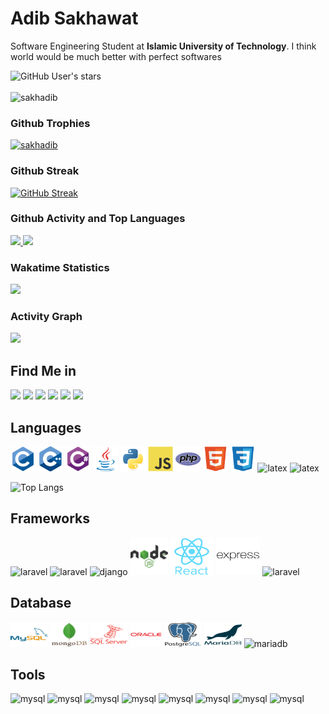 <h1>Adib Sakhawat</h1>
<p>Software Engineering Student at <b>Islamic University of Technology</b>. I think world would be much better with perfect softwares</p>
<p style="height:20px;">
  <img alt="GitHub User's stars" src="https://img.shields.io/github/stars/sakhadib?style=flat-square" style="height:20px;">
</p>
<img src="https://komarev.com/ghpvc/?username=sakhadib&label=Profile%20views&color=bd93f9&style=flat-square" alt="sakhadib" style="height:30px;"/> 

<h3>Github Trophies</h3>
<p> 
  <a href="https://github.com/ryo-ma/github-profile-trophy">
    <img src="https://github-profile-trophy.vercel.app/?username=sakhadib&row=1&column=8&margin-w=15&margin-h=15&theme=dracula&no-frame=true" alt="sakhadib" />
  </a>
</p>

<h3>Github Streak</h3>
<p>
<a href="https://sakhawatadib.com">
  <img src="https://github-readme-streak-stats.herokuapp.com?user=sakhadib&theme=dracula&hide_border=true&border_radius=5.6" alt="GitHub Streak" />
</a>
</p>


<h3>Github Activity and Top Languages</h3>
  <p>
    <a href="https://sakhawatadib.com">
      <img src="https://github-readme-stats.vercel.app/api?username=sakhadib&show_icons=true&theme=dracula&hide_border=true&card_width=350&border_radius=5.6" />
      <img src="https://github-readme-stats.vercel.app/api/top-langs/?username=sakhadib&theme=dracula&hide=jupyter%20notebook&hide_border=true&border_radius=5.6&langs_count=8&layout=compact&card_width=350" />
    </a>
  </p>


<h3>Wakatime Statistics</h3>
  <p>
    <a >
      <img src="https://github-readme-stats.vercel.app/api/wakatime?username=sakhadib&layout=compact&theme=dracula&hide_border=true&border_radius=5.6&card_width=700" />
    </a>
  </p>


<h3>Activity Graph</h3>
<img src="https://github-readme-activity-graph.vercel.app/graph?username=sakhadib&area=true&hide_border=true&theme=dracula&days=30&radius=5.6" />



<h2 align="left">Find Me in</h2>
<p align="left">
<a href="https://linkedin.com/sakhadib"><img src="https://img.shields.io/badge/LinkedIn-0077B5?style=for-the-badge&logo=linkedin&logoColor=white" /></a>
<a href="https://codeforces.com/profile/sakhadib"><img src="https://img.shields.io/badge/Codeforces-445f9d?style=for-the-badge&logo=Codeforces&logoColor=white" /></a>
<a href="https://leetcode.com/sakhadib"><img src="https://img.shields.io/badge/-LeetCode-FFA116?style=for-the-badge&logo=LeetCode&logoColor=black" /></a>
<a href="https://facebook.com/adib.sakhawat"><img src="https://img.shields.io/badge/Facebook-1877F2?style=for-the-badge&logo=facebook&logoColor=white" /></a>
<a href="https://www.instagram.com/adib_sakhawat/"><img src="https://img.shields.io/badge/Instagram-E4405F?style=for-the-badge&logo=instagram&logoColor=white" /></a>
<a href="https://youtube.com/@sakhadib"><img src="https://img.shields.io/badge/YouTube-FF0000?style=for-the-badge&logo=youtube&logoColor=white" /></a>
</p>



<h2>Languages</h2>
<p align="left">
  <img src="https://raw.githubusercontent.com/devicons/devicon/master/icons/c/c-original.svg" alt="c" width="40" height="40"/>
  <img src="https://raw.githubusercontent.com/devicons/devicon/master/icons/cplusplus/cplusplus-original.svg" alt="cplusplus" width="40" height="40"/>
  <img src="https://raw.githubusercontent.com/devicons/devicon/master/icons/csharp/csharp-original.svg" alt="csharp" width="40" height="40"/>
  <img src="https://raw.githubusercontent.com/devicons/devicon/master/icons/java/java-original.svg" alt="java" width="40" height="40"/>
  <img src="https://raw.githubusercontent.com/devicons/devicon/master/icons/python/python-original.svg" alt="python" width="40" height="40"/>
  <img src="https://raw.githubusercontent.com/devicons/devicon/master/icons/javascript/javascript-original.svg" alt="javascript" width="40" height="40"/>
  <img src="https://raw.githubusercontent.com/devicons/devicon/master/icons/php/php-original.svg" alt="php" width="40" height="40"/>
  <img src="https://raw.githubusercontent.com/devicons/devicon/master/icons/html5/html5-original.svg" alt="php" width="40" height="40"/>
  <img src="https://raw.githubusercontent.com/devicons/devicon/master/icons/css3/css3-original.svg" alt="php" width="40" height="40"/>
  <img src="https://cdn.jsdelivr.net/gh/devicons/devicon@latest/icons/latex/latex-original.svg" alt='latex'  width="40" height="40" />
  <img src="https://cdn.jsdelivr.net/gh/devicons/devicon@latest/icons/markdown/markdown-original.svg" alt='latex'  width="40" height="40" />

  ![Top Langs](https://github-readme-stats.vercel.app/api/top-langs/?username=sakhadib&layout=donut-vertical&langs_count=20&card_width=325&custom_title=Languages)
</p>


<h2>Frameworks</h2>
<p align="left">
  <img src="https://upload.wikimedia.org/wikipedia/commons/9/9a/Laravel.svg" alt="laravel" width="70" height="60"/>
  <img src="https://user-images.githubusercontent.com/25181517/183898054-b3d693d4-dafb-4808-a509-bab54cf5de34.png" alt="laravel" width="60" height="60"/>
  <img src="https://cdn.worldvectorlogo.com/logos/django.svg" alt="django" width="70" height="60"/>
  <img src="https://raw.githubusercontent.com/devicons/devicon/master/icons/nodejs/nodejs-original-wordmark.svg" alt="nodejs" width="60" height="60"/>
  <img src="https://raw.githubusercontent.com/devicons/devicon/master/icons/react/react-original-wordmark.svg" alt="react" width="70" height="60"/>
  <img src="https://raw.githubusercontent.com/devicons/devicon/master/icons/express/express-original-wordmark.svg" alt="express" width="70" height="60"/>
    <img src="https://logos-world.net/wp-content/uploads/2022/01/NET-Framework-Logo-2010.png" alt="laravel" width="100" height="60"/>
</p>


<h2>Database</h2>
<p align="left">
  <img src="https://raw.githubusercontent.com/devicons/devicon/master/icons/mysql/mysql-original-wordmark.svg" alt="mysql" width="60" height="40"/>
  <img src="https://raw.githubusercontent.com/devicons/devicon/master/icons/mongodb/mongodb-original-wordmark.svg" alt="mongodb" width="60" height="40"/>
  <img src="https://raw.githubusercontent.com/devicons/devicon/master/icons/microsoftsqlserver/microsoftsqlserver-plain-wordmark.svg" alt="mssql" width="60" height="40"/>
  <img src="https://raw.githubusercontent.com/devicons/devicon/master/icons/oracle/oracle-original.svg" alt="oracle" width="50" height="40"/>
  <img src="https://raw.githubusercontent.com/devicons/devicon/master/icons/postgresql/postgresql-original-wordmark.svg" alt="postgresql" width="60" height="40"/>
  <img src="https://raw.githubusercontent.com/devicons/devicon/master/icons/mariadb/mariadb-original-wordmark.svg" alt="mariadb" width="60" height="40"/>
  <img src="https://upload.wikimedia.org/wikipedia/commons/e/e5/Neo4j-logo_color.png" alt="mariadb" width="110" height="40"/>
</p>


<h2>Tools</h2>
<p align="left">
  <img src="https://user-images.githubusercontent.com/25181517/192158957-b1256181-356c-46a3-beb9-487af08a6266.png" alt="mysql" width="60" height="60"/>
  <img src="https://download.blender.org/branding/community/blender_community_badge_white.png" alt="mysql" width="45" height="60"/>
  <img src="https://user-images.githubusercontent.com/25181517/189715289-df3ee512-6eca-463f-a0f4-c10d94a06b2f.png" alt="mysql" width="60" height="60"/>
  <img src="https://github.com/marwin1991/profile-technology-icons/assets/76662862/2481dc48-be6b-4ebb-9e8c-3b957efe69fa" alt="mysql" width="60" height="60"/>
  <img src="https://www.vectorlogo.zone/logos/adobe_illustrator/adobe_illustrator-icon.svg" alt="mysql" width="60" height="60"/>
  <img src="https://upload.wikimedia.org/wikipedia/commons/thumb/a/af/Adobe_Photoshop_CC_icon.svg/512px-Adobe_Photoshop_CC_icon.svg.png" alt="mysql" width="60" height="60"/>
  <img src="https://encrypted-tbn0.gstatic.com/images?q=tbn:ANd9GcR-9jGgd1gP8LkxM7sMQopRAIPZF3M-qvh2AA&s" alt="mysql" width="60" height="60"/>
  <img src="https://encrypted-tbn0.gstatic.com/images?q=tbn:ANd9GcSPtNAEyUrL0zgjGvrkqlo3zibAz_l530p8mg&s" alt="mysql" width="60" height="60"/>
</p>




